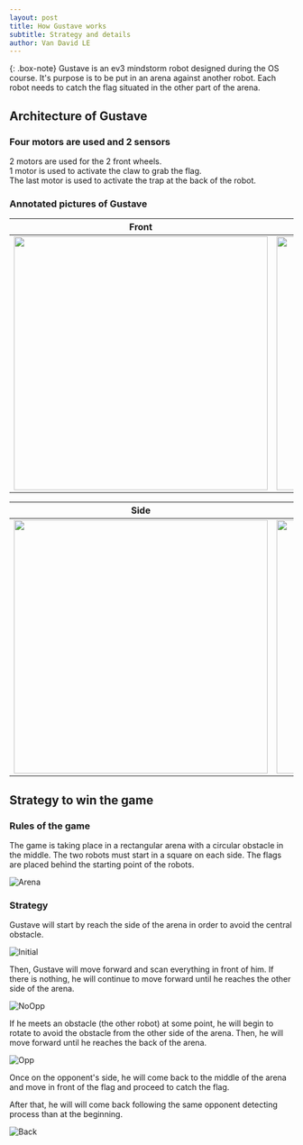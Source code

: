 ```yaml
---
layout: post
title: How Gustave works
subtitle: Strategy and details 
author: Van David LE
---
```


{: .box-note}
Gustave is an ev3 mindstorm robot designed during the OS course. It's purpose is to be put in an arena against another robot. Each robot needs to catch the flag situated in the other part of the arena. 

## Architecture of Gustave

### Four motors are used and 2 sensors

2 motors are used for the 2 front wheels. \
1 motor is used to activate the claw to grab the flag. \
The last motor is used to activate the trap at the back of the robot.

### Annotated pictures of Gustave

Front                                           |  Back
:----------------------------------------------:|:----------------------------------------------:
<img src="../assets/img/Front.png" width="450"> | <img src="../assets/img/Back.png" width="450">

Side                                            |  Top
:----------------------------------------------:|:----------------------------------------------:
<img src="../assets/img/Side.png" width="450">  | <img src="../assets/img/Top.png" width="450">


## Strategy to win the game

### Rules of the game

The game is taking place in a rectangular arena with a circular obstacle in the middle. The two robots must start in a square on each side. The flags are placed behind the starting point of the robots. 

![Arena](../assets/img/Arena.png)

### Strategy

Gustave will start by reach the side of the arena in order to avoid the central obstacle.

![Initial](../assets/img/Initial.png)

Then, Gustave will move forward and scan everything in front of him.
If there is nothing, he will continue to move forward until he reaches the other side of the arena.

![NoOpp](../assets/img/NoOpp.png)

If he meets an obstacle (the other robot) at some point, he will begin to rotate to avoid the obstacle from the other side of the arena. Then, he will move forward until he reaches the back of the arena.

![Opp](../assets/img/Opp.png)

Once on the opponent's side, he will come back to the middle of the arena and move in front of the flag and proceed to catch the flag.

After that, he will will come back following the same opponent detecting process than at the beginning.

![Back](../assets/img/Backtrack.png)
